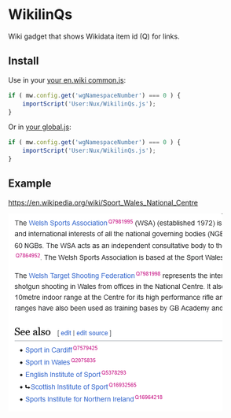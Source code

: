WikilinQs
==========================

Wiki gadget that shows Wikidata item id (Q) for links.

## Install
Use in your [your en.wiki common.js](https://en.wikipedia.org/wiki/Special:MyPage/common.js):
```js
if ( mw.config.get('wgNamespaceNumber') === 0 ) {
	importScript('User:Nux/WikilinQs.js');
}
```

Or in [your global.js](https://meta.wikimedia.org/wiki/Special:MyPage/global.js):
```js
if ( mw.config.get('wgNamespaceNumber') === 0 ) {
	importScript('User:Nux/WikilinQs.js');
}
```

## Example

https://en.wikipedia.org/wiki/Sport_Wales_National_Centre

<img src="https://raw.githubusercontent.com/Eccenux/WikilinQs/main/assets/screen.png" alt=" " />
